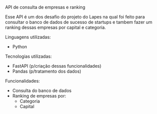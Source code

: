 API de consulta de empresas e ranking

Esse API é um dos desafio do projeto do Lapes na qual foi feito para consultar o banco de dados
de sucesso de startups e tambem fazer um ranking dessas empresas por capital e categoria.

Linguagens utilizadas:
- Python

Tecnologias utilizadas:
- FastAPI (p/criação dessas funcionalidades)
- Pandas (p/tratamento dos dados)

Funcionalidades:
- Consulta do banco de dados
- Ranking de empresas por:
  - Categoria
  - Capital

